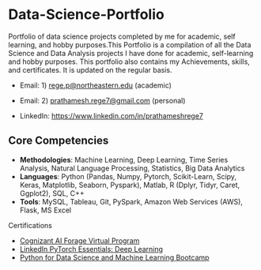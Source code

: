 # Data-Science-Portfolio
Portfolio of data science projects completed by me for academic, self learning, and hobby purposes.This Portfolio is a compilation of all the Data Science and Data Analysis projects I have done for academic, self-learning and hobby purposes. This portfolio also contains my Achievements, skills, and certificates. It is updated on the regular basis.

* Email: 1) rege.p@northeastern.edu (academic)
* Email: 2) prathamesh.rege7@gmail.com (personal)
       
* LinkedIn: https://www.linkedin.com/in/prathameshrege7

## Core Competencies

- **Methodologies**: Machine Learning, Deep Learning, Time Series Analysis, Natural Language Processing, Statistics, Big Data Analytics
- **Languages**: Python (Pandas, Numpy, Pytorch, Scikit-Learn, Scipy, Keras, Matplotlib, Seaborn, Pyspark), Matlab, R (Dplyr, Tidyr, Caret, Ggplot2), SQL, C++
- **Tools**: MySQL, Tableau, Git, PySpark, Amazon Web Services (AWS), Flask, MS Excel

Certifications

- [Cognizant AI Forage Virtual Program](https://github.com/prime-netizen/Certificates/blob/main/CognizantAI_Forage_completion_certificate.pdf)
- [LinkedIn PyTorch Essentials: Deep Learning](https://github.com/prime-netizen/Certificates/blob/main/PytorchEssential.png)
- [Python for Data Science and Machine Learning Bootcamp](https://github.com/prime-netizen/Certificates/blob/main/UdemyPythonMLBootcamp.pdf)
